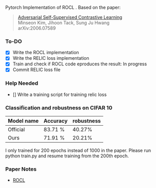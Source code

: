 Pytorch Implementation of ROCL . Based on the paper:

  > [Adversarial Self-Supervised Contrastive Learning](https://arxiv.org/abs/2006.07589)\
  > Minseon Kim, Jihoon Tack, Sung Ju Hwang\
  > arXiv:2006.07589


### To-DO
- [x] Write the ROCL implementation
- [x] Write the RELIC loss implementation
- [x] Train and check if  ROCL code eproduces the result: In progress 
- [x] Commit RELIC loss file

###  Help Needed
- [] Write a training script for training relic loss

### Classification and robustness on CIFAR 10

| Model name         |    Accuracy     |   robustness   |
| ------------------ |---------------- | -------------- |
| Official           |    83.71 %      |     40.27%     |
| Ours               |    71.91 %      |     20.21%     |

I only trained for 200 epochs instead of 1000 in the paper.
Please run python train.py and resume training from the 200th epoch. 

### Paper Notes
- [ROCL](https://dramatic-durian-120.notion.site/ICLR-CSS-Robust-Self-supervised-Learning-8e0853e04da74efdb3de27735184d932)
